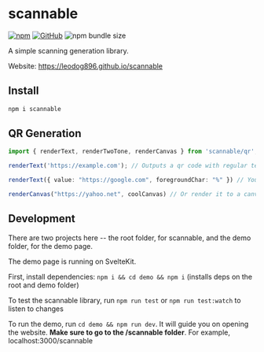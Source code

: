 # scannable
[![npm](https://img.shields.io/npm/v/scannable)](https://npmjs.com/package/scannable)
[![GitHub](https://img.shields.io/github/license/LeoDog896/scannable?label=license)](https://github.com/LeoDog896/scannable/blob/master/LICENSE)
![npm bundle size](https://img.shields.io/bundlephobia/minzip/scannable)

A simple scanning generation library.

Website: https://leodog896.github.io/scannable

## Install
```bash
npm i scannable
```

## QR Generation

```ts
import { renderText, renderTwoTone, renderCanvas } from 'scannable/qr';

renderText('https://example.com'); // Outputs a qr code with regular text

renderText({ value: "https://google.com", foregroundChar: "%" }) // You can also specify optoins

renderCanvas("https://yahoo.net", coolCanvas) // Or render it to a canvas
```

## Development

There are two projects here -- the root folder, for scannable, and the demo folder, for the demo page.

The demo page is running on SvelteKit.

First, install dependencies: `npm i && cd demo && npm i` (installs deps on the root and demo folder)

To test the scannable library, run `npm run test` or `npm run test:watch` to listen to changes

To run the demo, run `cd demo && npm run dev`. It will guide you on opening the website. **Make sure to go to the /scannable folder**.
For example, localhost:3000/scannable